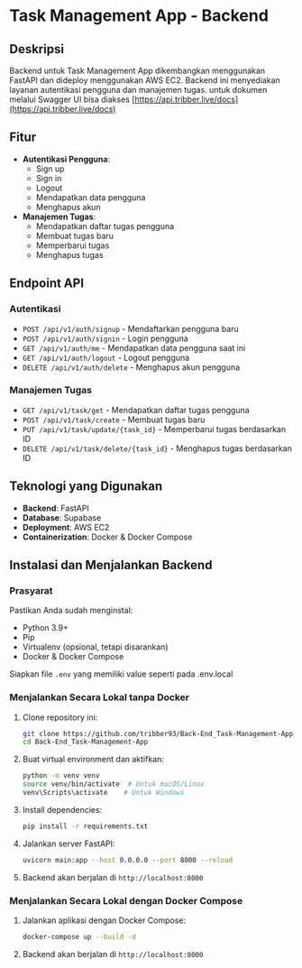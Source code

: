 # Task Management App - Backend

## Deskripsi

Backend untuk Task Management App dikembangkan menggunakan FastAPI dan dideploy menggunakan AWS EC2. Backend ini menyediakan layanan autentikasi pengguna dan manajemen tugas. untuk dokumen melalui Swagger UI bisa diakses [https://api.tribber.live/docs](https://api.tribber.live/docs)

## Fitur

- **Autentikasi Pengguna**:
  - Sign up
  - Sign in
  - Logout
  - Mendapatkan data pengguna
  - Menghapus akun
- **Manajemen Tugas**:
  - Mendapatkan daftar tugas pengguna
  - Membuat tugas baru
  - Memperbarui tugas
  - Menghapus tugas

## Endpoint API

### Autentikasi

- `POST /api/v1/auth/signup` - Mendaftarkan pengguna baru
- `POST /api/v1/auth/signin` - Login pengguna
- `GET /api/v1/auth/me` - Mendapatkan data pengguna saat ini
- `GET /api/v1/auth/logout` - Logout pengguna
- `DELETE /api/v1/auth/delete` - Menghapus akun pengguna

### Manajemen Tugas

- `GET /api/v1/task/get` - Mendapatkan daftar tugas pengguna
- `POST /api/v1/task/create` - Membuat tugas baru
- `PUT /api/v1/task/update/{task_id}` - Memperbarui tugas berdasarkan ID
- `DELETE /api/v1/task/delete/{task_id}` - Menghapus tugas berdasarkan ID

## Teknologi yang Digunakan

- **Backend**: FastAPI
- **Database**: Supabase
- **Deployment**: AWS EC2
- **Containerization**: Docker & Docker Compose

## Instalasi dan Menjalankan Backend

### Prasyarat

Pastikan Anda sudah menginstal:

- Python 3.9+
- Pip
- Virtualenv (opsional, tetapi disarankan)
- Docker & Docker Compose

Siapkan file `.env` yang memiliki value seperti pada .env.local

### Menjalankan Secara Lokal tanpa Docker

1. Clone repository ini:
   ```bash
   git clone https://github.com/tribber93/Back-End_Task-Management-App.git
   cd Back-End_Task-Management-App
   ```
2. Buat virtual environment dan aktifkan:
   ```bash
   python -m venv venv
   source venv/bin/activate  # Untuk macOS/Linux
   venv\Scripts\activate    # Untuk Windows
   ```
3. Install dependencies:
   ```bash
   pip install -r requirements.txt
   ```
4. Jalankan server FastAPI:
   ```bash
   uvicorn main:app --host 0.0.0.0 --port 8000 --reload
   ```
5. Backend akan berjalan di `http://localhost:8000`

### Menjalankan Secara Lokal dengan Docker Compose

1. Jalankan aplikasi dengan Docker Compose:
   ```bash
   docker-compose up --build -d
   ```
2. Backend akan berjalan di `http://localhost:8000`
